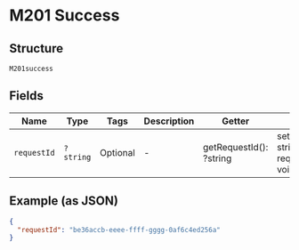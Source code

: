 
# M201 Success

## Structure

`M201success`

## Fields

| Name | Type | Tags | Description | Getter | Setter |
|  --- | --- | --- | --- | --- | --- |
| `requestId` | `?string` | Optional | - | getRequestId(): ?string | setRequestId(?string requestId): void |

## Example (as JSON)

```json
{
  "requestId": "be36accb-eeee-ffff-gggg-0af6c4ed256a"
}
```


